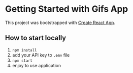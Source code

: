 # Getting Started with Gifs App

This project was bootstrapped with [Create React App](https://github.com/facebook/create-react-app).

## How to start locally

1. `npm install`
2. add your API key to `.env` file
3. `npm start`
4. enjoy to use application